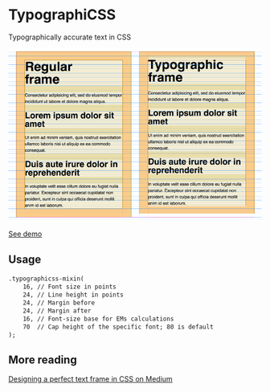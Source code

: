 # TypographiCSS

Typographically accurate text in CSS

![TypographiCSS](typographicss.gif)

[See demo](https://attitude.github.io/typographicss/)

## Usage

```less
.typographicss-mixin(
    16, // Font size in points
    24, // Line height in points
    24, // Margin before
    24, // Margin after
    16, // Font-size base for EMs calculations
    70  // Cap height of the specific font; 80 is default
);
```

## More reading

[Designing a perfect text frame in CSS on Medium](https://medium.com/@martin_adamko/designing-a-perfect-text-frame-in-css-cfa8dc843867)
